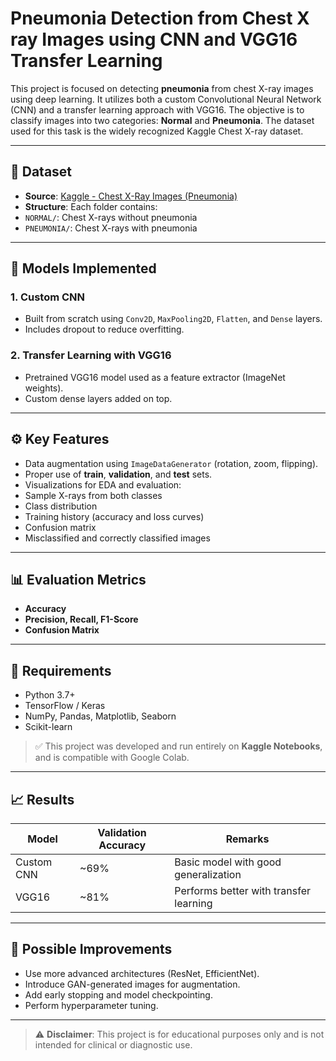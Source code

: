 # Pneumonia Detection from Chest X ray Images using CNN and VGG16 Transfer Learning

This project is focused on detecting **pneumonia** from chest X-ray images using deep learning. It utilizes both a custom Convolutional Neural Network (CNN) and a transfer learning approach with VGG16. The objective is to classify images into two categories: **Normal** and **Pneumonia**. The dataset used for this task is the widely recognized Kaggle Chest X-ray dataset.

---

## 📁 Dataset

- **Source**: [Kaggle - Chest X-Ray Images (Pneumonia)](https://www.kaggle.com/paultimothymooney/chest-xray-pneumonia)
- **Structure**:
Each folder contains:
- `NORMAL/`: Chest X-rays without pneumonia
- `PNEUMONIA/`: Chest X-rays with pneumonia

---

## 🧠 Models Implemented

### 1. Custom CNN
- Built from scratch using `Conv2D`, `MaxPooling2D`, `Flatten`, and `Dense` layers.
- Includes dropout to reduce overfitting.

### 2. Transfer Learning with VGG16
- Pretrained VGG16 model used as a feature extractor (ImageNet weights).
- Custom dense layers added on top.

---
## ⚙️ Key Features

- Data augmentation using `ImageDataGenerator` (rotation, zoom, flipping).
- Proper use of **train**, **validation**, and **test** sets.
- Visualizations for EDA and evaluation:
- Sample X-rays from both classes
- Class distribution
- Training history (accuracy and loss curves)
- Confusion matrix
- Misclassified and correctly classified images

---

## 📊 Evaluation Metrics

- **Accuracy**
- **Precision, Recall, F1-Score**
- **Confusion Matrix**

---

## 🔧 Requirements

- Python 3.7+
- TensorFlow / Keras
- NumPy, Pandas, Matplotlib, Seaborn
- Scikit-learn

> ✅ This project was developed and run entirely on **Kaggle Notebooks**, and is compatible with Google Colab.

---

## 📈 Results

| Model       | Validation Accuracy | Remarks                      |
|-------------|---------------------|-------------------------------|
| Custom CNN  | ~69%                | Basic model with good generalization |
| VGG16       | ~81%                | Performs better with transfer learning |


---



## 🧩 Possible Improvements

- Use more advanced architectures (ResNet, EfficientNet).
- Introduce GAN-generated images for augmentation.
- Add early stopping and model checkpointing.
- Perform hyperparameter tuning.

---


> ⚠️ **Disclaimer**: This project is for educational purposes only and is not intended for clinical or diagnostic use.

